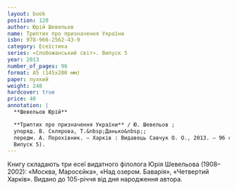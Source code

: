```yaml
---
layout: book
position: 120
author: Юрій Шевельов
name: Триптих про призначення України
isbn: 978-966-2562-43-9
category: Есеїстика
series: «Слобожанський світ». Випуск 5
year: 2013
number_of_pages: 96
format: А5 (145х200 мм)
paper: пухкий
weight: 248
hardcover: true
price: 40
annotation: |
  **Шевельов Юрій**

  **Триптих про призначення України** / Ю. Шевельов ;
  упоряд. В. Склярова, Т.&nbsp;Данько&nbsp;;
  передм. А. Порохівник. — Харків : Видавець Савчук О. О., 2013. — 96 с. — (Cерія «Слобожанський світ».
  Випуск 5).
---
```


Книгу складають три есеї видатного філолога Юрія Шевельова (1908–2002): «Москва, Маросєйка», «Над озером.
Баварія», «Четвертий Харків». Видано до 105-річчя від дня народження автора.
